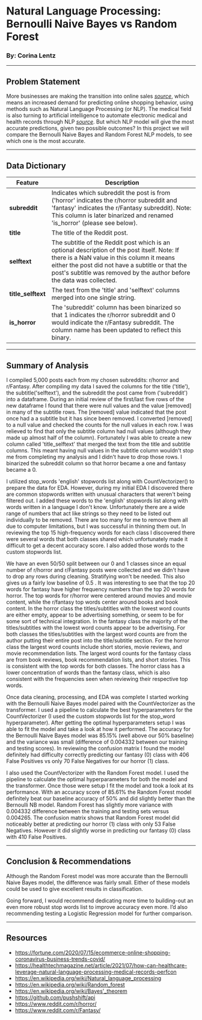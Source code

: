 # Natural Language Processing: Bernoulli Naive Bayes vs Random Forest
### By: Corina Lentz
---
## Problem Statement

More businesses are making the transition into online sales [*source*](https://fortune.com/2020/07/15/ecommerce-online-shopping-coronavirus-business-trends-covid/), which means an increased demand for predicting online shopping behavior, using methods such as Natural Language Processing (or NLP). The medical field is also turning to artificial intelligence to automate electronic medical and health records through NLP [*source*](https://healthtechmagazine.net/article/2021/07/how-can-healthcare-leverage-natural-language-processing-medical-records-perfcon). But which NLP model will give the most accurate predictions, given two possible outcomes? In this project we will compare the Bernoulli Naive Bayes and Random Forest NLP models, to see which one is the most accurate.

---
## Data Dictionary

|Feature|Description|
|---|---|
|**subreddit**|Indicates which subreddit the post is from ('horror' indicates the r/horror subreddit and 'fantasy' indicates the r/Fantasy subreddit). Note: This column is later binarized and renamed 'is_horror' (please see below).|
|**title**|The title of the Reddit post.|
|**selftext**|The subtitle of the Reddit post which is an optional description of the post itself. Note: If there is a NaN value in this column it means either the post did not have a subtitle or that the post's subtitle was removed by the author before the data was collected.|
|**title_selftext**|The text from the 'title' and 'selftext' columns merged into one single string.|
|**is_horror**|The 'subreddit' column has been binarized so that 1 indicates the r/horror subreddit and 0 would indicate the r/Fantasy subreddit. The column name has been updated to reflect this binary.|

---

## Summary of Analysis

I compiled 5,000 posts each from my chosen subreddits: r/horror and r/Fantasy. After compiling my data I saved the columns for the title ('title'), the subtitle('selftext'), and the subreddit the post came from ('subreddit') into a dataframe. During an initial review of the first/last five rows of the new dataframe I found that there were null values and the value [removed] in many of the subtitle rows. The [removed] value indicated that the post once had a a subtitle but it has since been removed. I converted [removed] to a null value and checked the counts for the null values in each row. I was relieved to find that only the subtitle column had null values (although they made up almost half of the column). Fortunately I was able to create a new column called 'title_selftext' that merged the text from the title and subtitle columns. This meant having null values in the subtitle column wouldn't stop me from completing my analysis and I didn't have to drop those rows. I binarized the subreddit column so that horror became a one and fantasy became a 0. 

I utilized stop_words 'english' stopwords list along with CountVectorizer() to prepare the data for EDA. However,  during my initial EDA I discovered there are common stopwords written with unusual characters that weren't being filtered out. I added these words to the 'english' stopwords list along with words written in a language I don't know. Unfortunately there are a wide range of numbers that act like strings so they need to be listed out individually to be removed. There are too many for me to remove them all due to computer limitations, but I was successful in thinning them out. In reviewing the top 15 high-frequency words for each class I discovered there were several words that both classes shared which unfortunately made it difficult to get a decent accuracy score. I also added those words to the custom stopwords list.

We have an even 50/50 split between our 0 and 1 classes since an equal number of r/horror and r/Fantasy posts were collected and we didn't have to drop any rows during cleaning. Stratifying won't be needed. This also gives us a fairly low baseline of 0.5 . It was interesting to see that the top 20 words for fantasy have higher frequency numbers than the top 20 words for horror. The top words for r/horror were centered around movies and movie content, while the r/fantasy top words center around books and book content. In the horror class the titles/subtitles with the lowest word counts are either empty, appear to be advertising something, or seem to be for some sort of technical integration. In the fantasy class the majority of the titles/subtitles with the lowest word counts appear to be advertising. For both classes the titles/subtitles with the largest word counts are from the author putting their entire post into the title/subtitle section. For the horror class the largest word counts include short stories, movie reviews, and movie recommendation lists. The largest word counts for the fantasy class are from book reviews, book recommendation lists, and short stories. This is consistent with the top words for both classes. The horror class has a lower concentration of words than the fantasy class, which is also consistent with the frequencies seen when reviewing their respective top words.

Once data cleaning, processing, and EDA was complete I started working with the Bernoulli Naive Bayes model paired with the CountVectorizer as the transformer. I used a pipeline to calculate the best hyperparameters for the CountVectorizer (I used the custom stopwords list for the stop_word hyperparameter). After getting the optimal hyperparameters setup I was able to fit the model and take a look at how it performed. The accuracy for the Bernoulli Naive Bayes model was 85.15% (well above our 50% baseline) and the variance was small (difference of 0.004332 between our training and testing scores). In reviewing the confusion matrix I found the model definitely had difficulty correctly predicting our fantasy (0) class with 406 False Positives vs only 70 False Negatives for our horror (1) class.

I also used the CountVectorizer with the Random Forest model. I used the pipeline to calculate the optimal hyperparameters for both the model and the transformer. Once those were setup I fit the model and took a look at its performance. With an accuracy score of 85.61% the Random Forest model definitely beat our baseline accuracy of 50% and did slightly better than the Bernoulli NB model. Random Forest has slightly more variance with 0.004332 difference between the training and testing sets versus 0.004265. The confusion matrix shows that Random Forest model did noticeably better at predicting our horror (1) class with only 53 False Negatives. However it did slightly worse in predicting our fantasy (0) class with 410 False Positives.

---
## Conclusion & Recommendations

Although the Random Forest model was more accurate than the Bernoulli Naive Bayes model, the difference was fairly small. Either of these models could be used to give excellent results in classification.

Going forward, I would recommend dedicating more time to building-out an even more robust stop words list to improve accuracy even more. I’d also recommending testing a Logistic Regression model for further comparison.

---
## Resources
- https://fortune.com/2020/07/15/ecommerce-online-shopping-coronavirus-business-trends-covid/
- https://healthtechmagazine.net/article/2021/07/how-can-healthcare-leverage-natural-language-processing-medical-records-perfcon
- https://en.wikipedia.org/wiki/Natural_language_processing 
- https://en.wikipedia.org/wiki/Random_forest
- https://en.wikipedia.org/wiki/Bayes'_theorem
- https://github.com/pushshift/api
- https://www.reddit.com/r/horror/
- https://www.reddit.com/r/Fantasy/


